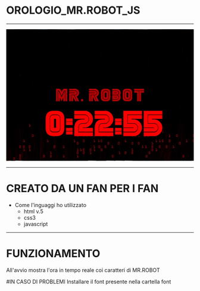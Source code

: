 # OROLOGIO_MR.ROBOT_JS

--------------------------------------------------------------------------------------------------------------------------------------

![alt text](https://github.com/CrashOverride97680/OROLOGIO.MR.ROBOT.SONG/blob/master/IMGIT.JPG "immagine programma in funzione")

---------------------------------------------------------------------------------------------------------------------------------------

# CREATO DA UN FAN PER I FAN

* Come l'inguaggi ho utilizzato 
  * html v.5
  * css3
  * javascript
  
---------------------------------------------------------------------------------------------------------------------------------------

# FUNZIONAMENTO

All'avvio mostra l'ora in tempo reale coi caratteri di MR.ROBOT

#IN CASO DI PROBLEMI
Installare il font presente nella cartella font

